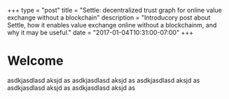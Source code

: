 +++
type = "post"
title = "Settle: decentralized trust graph for online value exchange without a blockchain"
description = "Introducory post about Settle, how it enables value exchange online without a blockchainm, and why it may be useful."
date = "2017-01-04T10:31:00-07:00"
+++

# Welcome

asdkjasdlasd aksjd as asdkjasdlasd aksjd as asdkjasdlasd aksjd as asdkjasdlasd
aksjd as asdkjasdlasd aksjd as

